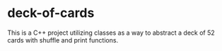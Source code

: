 # deck-of-cards

This is a C++ project utilizing classes as a way to abstract a deck of 52 cards with shuffle and print functions.
